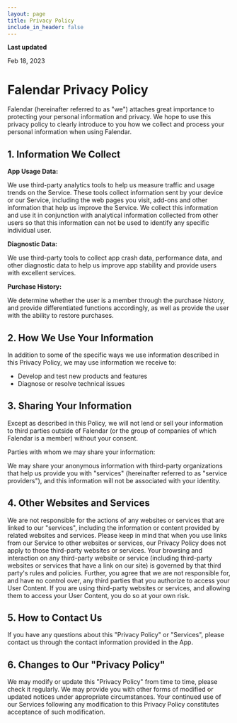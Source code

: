 ```yaml
---
layout: page
title: Privacy Policy
include_in_header: false
---
```


**Last updated**

Feb 18, 2023

# Falendar Privacy Policy

Falendar (hereinafter referred to as "we") attaches great importance to protecting your personal information and privacy. We hope to use this privacy policy to clearly introduce to you how we collect and process your personal information when using Falendar.

## 1. Information We Collect

**App Usage Data:**

We use third-party analytics tools to help us measure traffic and usage trends on the Service. These tools collect information sent by your device or our Service, including the web pages you visit, add-ons and other information that help us improve the Service. We collect this information and use it in conjunction with analytical information collected from other users so that this information can not be used to identify any specific individual user.

**Diagnostic Data:**

We use third-party tools to collect app crash data, performance data, and other diagnostic data to help us improve app stability and provide users with excellent services.

**Purchase History:**

We determine whether the user is a member through the purchase history, and provide differentiated functions accordingly, as well as provide the user with the ability to restore purchases.

## 2. How We Use Your Information

In addition to some of the specific ways we use information described in this Privacy Policy, we may use information we receive to:

- Develop and test new products and features
- Diagnose or resolve technical issues

## 3. Sharing Your Information

Except as described in this Policy, we will not lend or sell your information to third parties outside of Falendar (or the group of companies of which Falendar is a member) without your consent.

Parties with whom we may share your information:

We may share your anonymous information with third-party organizations that help us provide you with "services" (hereinafter referred to as "service providers"), and this information will not be associated with your identity.

## 4. Other Websites and Services

We are not responsible for the actions of any websites or services that are linked to our "services", including the information or content provided by related websites and services. Please keep in mind that when you use links from our Service to other websites or services, our Privacy Policy does not apply to those third-party websites or services. Your browsing and interaction on any third-party website or service (including third-party websites or services that have a link on our site) is governed by that third party's rules and policies. Further, you agree that we are not responsible for, and have no control over, any third parties that you authorize to access your User Content. If you are using third-party websites or services, and allowing them to access your User Content, you do so at your own risk.

## 5. How to Contact Us

If you have any questions about this "Privacy Policy" or "Services", please contact us through the contact information provided in the App.

## 6. Changes to Our "Privacy Policy"

We may modify or update this "Privacy Policy" from time to time, please check it regularly. We may provide you with other forms of modified or updated notices under appropriate circumstances. Your continued use of our Services following any modification to this Privacy Policy constitutes acceptance of such modification.
